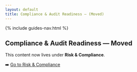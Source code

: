 ```yaml
---
layout: default
title: Compliance & Audit Readiness — (Moved)
---
```


{% include guides-nav.html %}

## Compliance & Audit Readiness — Moved

This content now lives under **Risk &amp; Compliance**.

➡️ <a href="{{ '/guides/risk-compliance/' | relative_url }}">Go to Risk &amp; Compliance</a>
